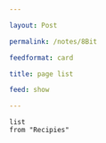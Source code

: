 ```yaml
---

layout: Post

permalink: /notes/8Bit

feedformat: card

title: page list

feed: show

---
```




```dataview
list 
from "Recipies"




```